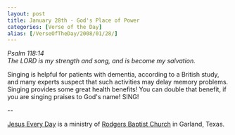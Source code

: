 ```yaml
---
layout: post
title: January 28th - God's Place of Power
categories: [Verse of the Day]
alias: [/VerseOfTheDay/2008/01/28/]
---
```


_Psalm 118:14  
The LORD is my strength and song, and is become my salvation._

Singing is helpful for patients with dementia, according to a
British study, and many experts suspect that such activities may
delay memory problems. Singing provides some great health benefits!
You can double that benefit, if you are singing praises to God's
name! SING!

 --

<a href=http://jesuseveryday.net>Jesus Every Day</a> is a ministry of <a href=http://rodgersbaptist.net>Rodgers Baptist Church</a> in Garland, Texas.
